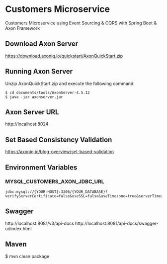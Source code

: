 # Customers Microservice
Customers Microservice using Event Sourcing & CQRS with Spring Boot & Axon Framework

## Download Axon Server
https://download.axoniq.io/quickstart/AxonQuickStart.zip

## Running Axon Server
Unzip AxonQuickStart.zip and execute the following command:
```
$ cd documents/tools/AxonServer-4.5.12
$ java -jar axonserver.jar
```

## Axon Server URL
http://localhost:8024

## Set Based Consistency Validation
https://axoniq.io/blog-overview/set-based-validation

## Environment Variables
### MYSQL_CUSTOMERS_AXON_JDBC_URL
```
jdbc:mysql://{YOUR-HOST}:3306/{YOUR_DATABASE}?verifyServerCertificate=false&useSSL=false&useTimezone=true&serverTimezone=UTC
```

## Swagger
http://localhost:8081/v3/api-docs
http://localhost:8081/api-docs/swagger-ui/index.html

## Maven
$ mvn clean package